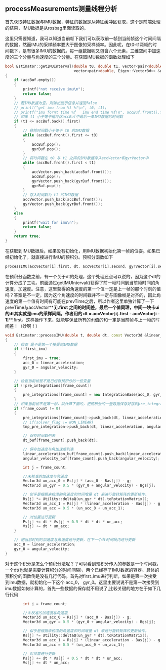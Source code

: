 ## processMeasurements测量线程分析

首先获取特征数据与IMU数据，特征的数据是从特征缓冲区获取，这个是前端处理的结果，IMU数据是从rosbag里面读取的。

这里只需要知道，我可以知道当前帧下我们可以获取前一帧到当前帧这个时间间隔的数据，然而IMU的采样频率要大于图像的采样频率。因此呢，在t0-t1两帧的时间戳下，是有很多IMU的数据的。每一组数据呢又包含六个元素，三维空间中加速度的三个分量与角速度的三个分量。在获取IMU数据的函数处理如下

```C++
bool Estimator::getIMUInterval(double t0, double t1, vector<pair<double, Eigen::Vector3d>> &accVector,
                               vector<pair<double, Eigen::Vector3d>> &gyrVector)
{
    if (accBuf.empty())
    {
        printf("not receive imu\n");
        return false;
    }
    // 若IMU数据为空，则输出提示信息并返回false
    // printf("get imu from %f %f\n", t0, t1);
    // printf("imu fornt time %f   imu end time %f\n", accBuf.front().first, accBuf.back().first);
    // 如果 t1 小于等于缓冲区accBuf中最后一条IMU数据的时间戳
    if (t1 <= accBuf.back().first)
    {
        // 移除时间戳小于等于 t0 的IMU数据
        while (accBuf.front().first <= t0)
        {
            accBuf.pop();
            gyrBuf.pop();
        }
        // 将时间戳在 t0 与 t1 之间的IMU数据存入accVector和gyrVector中
        while (accBuf.front().first < t1)
        {
            accVector.push_back(accBuf.front());
            accBuf.pop();
            gyrVector.push_back(gyrBuf.front());
            gyrBuf.pop();
        }
        // 存入时间戳为 t1 的IMU数据
        accVector.push_back(accBuf.front());
        gyrVector.push_back(gyrBuf.front());
    }
    else
    {
        printf("wait for imu\n");
        return false;
    }
    return true;
}
```

在获取到IMU数据后，如果没有初始化，用IMU数据初始化第一帧的位姿。如果已经初始化了，就直接进行IMU的预积分。预积分函数如下

```C++
processIMU(accVector[i].first, dt, accVector[i].second, gyrVector[i].second);
```

在预积分函数之前，有一个关于dt的处理，这个处理还点可以说的，因为这个dt的计算分成了三块。前面通过getIMUInterval()获得了前一帧时间到当前帧时间的角速度，加速度。注意，这里获得的角速度的第一个值一定是上一帧的那个时刻的值吗？答案是不一定，因为这个角速度的时间戳并不一定与图像帧是对齐的，因此角速度的第一个值有时间有可能在prevTime之后，所以作者这里单独计算了一下prevTime与accVector**[**i**]**.first 之间的时间差，最后一个值同理，中间一块卡ui的dt其实就是imu的采样间隔，作者用的 dt = accVector**[**i**]**.first - accVector**[**i - 1**]**.first。这样操作下来，就能够保证所有的dt值的和一定是当前帧与上一帧的时间差！（妙啊！）

```C++
void Estimator::processIMU(double t, double dt, const Vector3d &linear_acceleration, const Vector3d &angular_velocity)
{
    // 检查 是不是第一个接受到IMU数据
    if (!first_imu)
    {
        first_imu = true;
        acc_0 = linear_acceleration;
        gyr_0 = angular_velocity;
    }

    // 检查当前帧是不是已经有预积分的一些变量
    if (!pre_integrations[frame_count])
    {
        pre_integrations[frame_count] = new IntegrationBase{acc_0, gyr_0, Bas[frame_count], Bgs[frame_count]};
    }
    // 如果当前帧不是第一帧，就计算下面的，把预积分的一些数据保存好存到pre_integrations中
    if (frame_count != 0)
    {
        pre_integrations[frame_count]->push_back(dt, linear_acceleration, angular_velocity);
        // if(solver_flag != NON_LINEAR)
        tmp_pre_integration->push_back(dt, linear_acceleration, angular_velocity);

        // 保存时间戳列表
        dt_buf[frame_count].push_back(dt);

        // 保存加速度与角加速度列表
        linear_acceleration_buf[frame_count].push_back(linear_acceleration);
        angular_velocity_buf[frame_count].push_back(angular_velocity);

        int j = frame_count;

        //未校准的加速度与角速度
        Vector3d un_acc_0 = Rs[j] * (acc_0 - Bas[j]) - g;
        Vector3d un_gyr = 0.5 * (gyr_0 + angular_velocity) - Bgs[j];

        // 似乎是根据未校准的角速度和时间增量 dt 来进行旋转矩阵的更新操作。
        Rs[j] *= Utility::deltaQ(un_gyr * dt).toRotationMatrix();
        Vector3d un_acc_1 = Rs[j] * (linear_acceleration - Bas[j]) - g;
        Vector3d un_acc = 0.5 * (un_acc_0 + un_acc_1);

        // 对位置进行更新
        Ps[j] += dt * Vs[j] + 0.5 * dt * dt * un_acc;
        Vs[j] += dt * un_acc;
    }

    // 把当前时刻的加速度与角速度进行更新，在下一个dt时间段内进行更新
    acc_0 = linear_acceleration;
    gyr_0 = angular_velocity;
}
```

对于这个积分是怎么个预积分法呢？？可以看到预积分传入的参数是一个时间戳，一个dt(也就是需要计算积分的时间间隔)，两个已经存了IMU数据的容器。具体的预积分的函数倒是没有几行代码。首先对first_imu进行判断，如果是第一次接受到imu数据，就初始化一下这个 acc_0， gyr_0。这里主要说说不是第一次接受到imu数据如何计算的，首先一些数据的保存就不用说了,比较关键的地方在于如下几行代码

```C++
        int j = frame_count;

        //未校准的加速度与角速度
        Vector3d un_acc_0 = Rs[j] * (acc_0 - Bas[j]) - g;
        Vector3d un_gyr = 0.5 * (gyr_0 + angular_velocity) - Bgs[j];

        // 似乎是根据未校准的角速度和时间增量 dt 来进行旋转矩阵的更新操作。
        Rs[j] *= Utility::deltaQ(un_gyr * dt).toRotationMatrix();
        Vector3d un_acc_1 = Rs[j] * (linear_acceleration - Bas[j]) - g;
        Vector3d un_acc = 0.5 * (un_acc_0 + un_acc_1);

        // 对位置进行更新
        Ps[j] += dt * Vs[j] + 0.5 * dt * dt * un_acc;
        Vs[j] += dt * un_acc;
```



